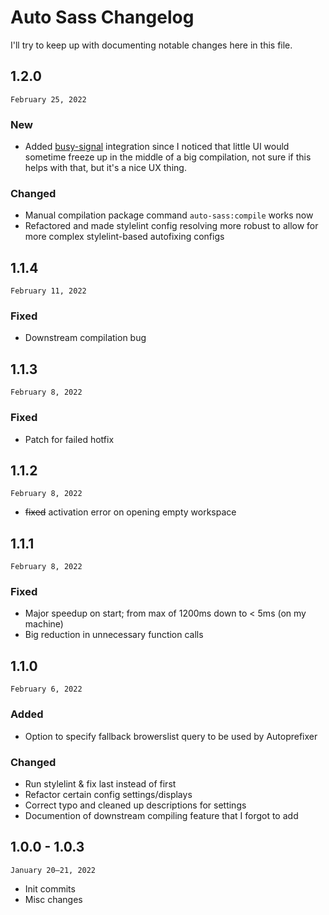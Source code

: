 # Auto Sass Changelog
I'll try to keep up with documenting notable changes here in this file.

## 1.2.0
`February 25, 2022`
### New
- Added [busy-signal](https://github.com/steelbrain/busy-signal) integration since I noticed that little UI would sometime freeze up in the middle of a big compilation, not sure if this helps with that, but it's a nice UX thing.

### Changed
- Manual compilation package command `auto-sass:compile` works now
- Refactored and made stylelint config resolving more robust to allow for more complex stylelint-based autofixing configs

## 1.1.4
`February 11, 2022`
### Fixed
- Downstream compilation bug

## 1.1.3
`February 8, 2022`
### Fixed
- Patch for failed hotfix

## 1.1.2
`February 8, 2022`
- ~~fixed~~ activation error on opening empty workspace

## 1.1.1
`February 8, 2022`
### Fixed
- Major speedup on start; from max of 1200ms down to < 5ms (on my machine)
- Big reduction in unnecessary function calls

## 1.1.0
`February 6, 2022`
### Added
- Option to specify fallback browerslist query to be used by Autoprefixer

### Changed
- Run stylelint & fix last instead of first
- Refactor certain config settings/displays
- Correct typo and cleaned up descriptions for settings
- Documention of downstream compiling feature that I forgot to add

## 1.0.0 - 1.0.3
`January 20–21, 2022`

- Init commits
- Misc changes

